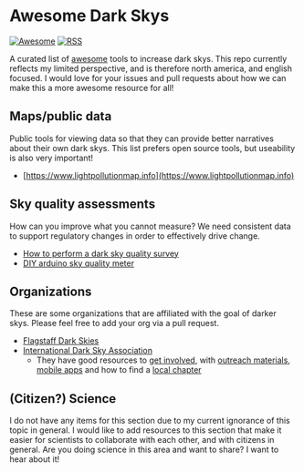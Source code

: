 # Awesome Dark Skys

[![Awesome](https://awesome.re/badge.svg)](https://github.com/brandonmcclure/awesome-night-skys) [![RSS](https://img.shields.io/badge/Subscribe-RSS-blue.svg)](https://github.com/brandonmcclure/awesome-night-skys/commits/main.atom)

A curated list of [awesome](https://github.com/sindresorhus/awesome/blob/main/awesome.md) tools to increase dark skys. This repo currently reflects my limited perspective, and is therefore north america, and english focused. I would love for your issues and pull requests about how we can make this a more awesome resource for all!

## Maps/public data

Public tools for viewing data so that they can provide better narratives about their own dark skys. This list prefers open source tools, but useability is also very important!

- [https://www.lightpollutionmap.info](https://www.lightpollutionmap.info)

## Sky quality assessments

How can you improve what you cannot measure? We need consistent data to support regulatory changes in order to effectively drive change.

- [How to perform a dark sky quality survey](https://www.darksky.org/our-work/conservation/idsp/become-a-dark-sky-place/sky-quality-survey/)
- [DIY arduino sky quality meter](https://www.cloudynights.com/topic/652630-diy-sky-quality-meters/)

## Organizations

These are some organizations that are affiliated with the goal of darker skys. Please feel free to add your org via a pull request.

- [Flagstaff Dark Skies](https://www.flagstaffdarkskies.org/)
- [International Dark Sky Association](https://www.darksky.org/)
  - They have good resources to [get involved](https://www.darksky.org/get-involved/), with [outreach materials](https://www.darksky.org/our-work/grassroots-advocacy/resources/public-outreach-materials/), [mobile apps](https://www.darksky.org/our-work/grassroots-advocacy/resources/mobile-apps/) and how to find a [local chapter](https://www.darksky.org/our-work/grassroots-advocacy/chapters/find-a-chapter/)

## (Citizen?) Science

I do not have any items for this section due to my current ignorance of this topic in general. I would like to add resources to this section that make it easier for scientists to collaborate with each other, and with citizens in general. Are you doing science in this area and want to share? I want to hear about it!


